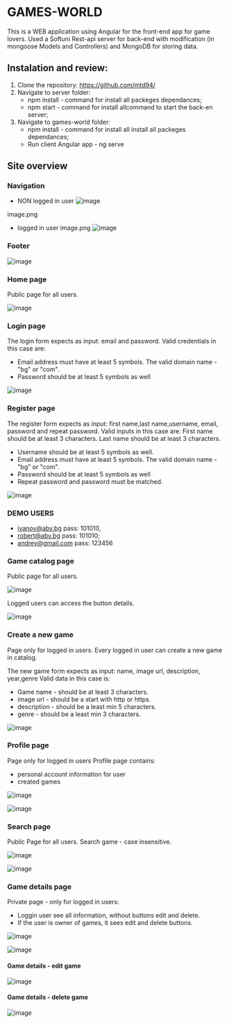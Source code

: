 
# GAMES-WORLD

This is a WEB application using Angular for the front-end app for game lovers.
Used a Softuni Rest-api server for back-end with modification (in mongoose Models and Controllers) and MongoDB for storing data.

## Instalation and review:
1. Clone the repository: https://github.com/mtd94/
2. Navigate to server folder:
   - npm install - command for install all packeges dependances;
   - npm start - command for install allcommand to start the back-en server;
3. Navigate to games-world folder:
   - npm install - command for install all install all packeges dependances;
   - Run client Angular app - 
         ng serve


## Site overview 
### Navigation
 - NON logged in user
  ![image](https://iili.io/JNWWDiX.png)


image.png
 - logged in user 
 image.png
![image](https://iili.io/JNWhlC7.png)

### Footer
![image](https://iili.io/JNWhsnI.png)


### Home page
Public page for all users.

![image](https://iili.io/JNWjHt2.png)



### Login page

The login form expects as input: email and password.
Valid credentials in this case are:
 -	Email address must have at least 5 symbols. The valid domain name - "bg" or "com".
 -	Password should be at least 5 symbols as well

   ![image](https://iili.io/JNWhtFn.png)


### Register page

The register form expects as input: first name,last name,username, email, password and repeat password.
Valid inputs in this case are:
    First name should be at least 3 characters.
    Last name should be at least 3 characters.
 - 	Username should be at least 5 symbols as well.
 - 	Email address must have at least 5 symbols. The valid domain name - "bg" or "com".
 - 	Password should be at least 5 symbols as well
 -	Repeat password and password must be matched.

   ![image](https://iili.io/JNWhp9f.png)


### DEMO USERS
  - ivanov@abv.bg       pass: 101010,
  - robert@abv.bg       pass: 101010;
  - andrey@gmail.com    pass: 123456
  
  ### Game catalog page
  Public page for all users.

  ![image](https://iili.io/JNWhSaa.png)

Logged users can access the button details.

![image](https://iili.io/JNWhgyv.png)

### Create a new game
Page only for logged in users.
Every logged in user can create a new game in catalog.

The new game form expects as input: name, image url, description, year,genre
Valid data in this case is:
 -	Game name - should be at least 3 characters.
 - image url - should be a start with http or https.
 - description - should be a least min 5 characters.
 - genre - should be a least min 3 characters.

![image](https://iili.io/JNWhT2s.png)


### Profile page
Page only for logged in users
Profile page contains:
 -  personal account information for user 
 - created games

![image](https://iili.io/JNWhb8G.png)

![image](https://iili.io/JNUrqH7.png)



### Search page
 Public Page for all users.
Search game - case insensitive.

![image](https://iili.io/JNWhyu4.png)

![image](https://iili.io/JNWj9wl.png)


### Game details page
Private page - only for logged in users:
   - Loggin user see all information, without buttons edit and delete.
   - If the user is owner of games, it sees edit and delete buttons.

![image](https://iili.io/JNWhLGt.png)

![image](https://iili.io/JNWhPZN.png)


#### Game details - edit game

![image](https://iili.io/JNWh4uR.png)


#### Game details - delete game

![image](https://iili.io/JNWhG3u.png)

